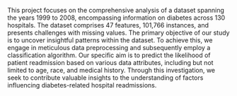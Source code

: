 This  project focuses on the comprehensive analysis of a dataset spanning the years 1999 to 2008, encompassing information on diabetes across 130 hospitals. The dataset comprises 47 features, 101,766 instances, and presents challenges with missing values. The primary objective of our study is to uncover insightful patterns within the dataset. To achieve this, we engage in meticulous data preprocessing and subsequently employ a classification algorithm. Our specific aim is to predict the likelihood of patient readmission based on various data attributes, including but not limited to age, race, and medical history. Through this investigation, we seek to contribute valuable insights to the understanding of factors influencing diabetes-related hospital readmissions.
